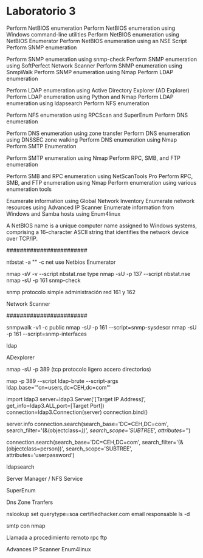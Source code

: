 <h1>Laboratorio 3</h1>

Perform NetBIOS enumeration
Perform NetBIOS enumeration using Windows command-line utilities
Perform NetBIOS enumeration using NetBIOS Enumerator
Perform NetBIOS enumeration using an NSE Script
Perform SNMP enumeration

Perform SNMP enumeration using snmp-check
Perform SNMP enumeration using SoftPerfect Network Scanner
Perform SNMP enumeration using SnmpWalk
Perform SNMP enumeration using Nmap
Perform LDAP enumeration

Perform LDAP enumeration using Active Directory Explorer (AD Explorer)
Perform LDAP enumeration using Python and Nmap
Perform LDAP enumeration using ldapsearch
Perform NFS enumeration

Perform NFS enumeration using RPCScan and SuperEnum
Perform DNS enumeration

Perform DNS enumeration using zone transfer
Perform DNS enumeration using DNSSEC zone walking
Perform DNS enumeration using Nmap
Perform SMTP Enumeration

Perform SMTP enumeration using Nmap
Perform RPC, SMB, and FTP enumeration

Perform SMB and RPC enumeration using NetScanTools Pro
Perform RPC, SMB, and FTP enumeration using Nmap
Perform enumeration using various enumeration tools

Enumerate information using Global Network Inventory
Enumerate network resources using Advanced IP Scanner
Enumerate information from Windows and Samba hosts using Enum4linux


A NetBIOS name is a unique computer name assigned to Windows systems, comprising a 16-character ASCII string that identifies the network device over TCP/IP.

########################

ntbstat -a
""      -c
net use
Netbios Enumerator

nmap -sV -v --script nbstat.nse
type nmap -sU -p 137 --script nbstat.nse
nmap -sU -p 161
snmp-check

snmp protocolo simple administración red 161 y 162

Network Scanner

########################

snmpwalk -v1 -c public
nmap -sU -p 161 --script=snmp-sysdescr
nmap -sU -p 161 --script=snmp-interfaces

ldap

ADexplorer

nmap -sU -p 389 (tcp protocolo ligero accero directorios)

map -p 389 --script ldap-brute --script-args ldap.base='"cn=users,dc=CEH,dc=com"'

import ldap3 
server=ldap3.Server(’[Target IP Address]’, get_info=ldap3.ALL,port=[Target Port]) 
connection=ldap3.Connection(server)
connection.bind()

server.info
connection.search(search_base='DC=CEH,DC=com', search_filter='(&(objectclass=*))', search_scope='SUBTREE', attributes='*')

connection.search(search_base='DC=CEH,DC=com', search_filter='(&(objectclass=person))', search_scope='SUBTREE', attributes='userpassword')

ldapsearch

Server Manager / NFS Service

SuperEnum


Dns Zone Tranfers 

nslookup
set querytype=soa
certifiedhacker.com email responsable
ls -d

smtp con nmap

Llamada a procedimiento remoto rpc
ftp

Advances IP Scanner
Enum4linux




